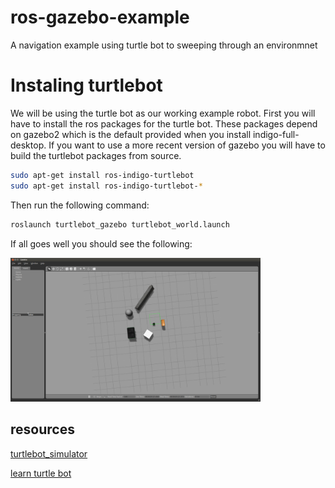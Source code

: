 # ros-gazebo-example
A navigation example using turtle bot to sweeping through an environmnet

# Instaling turtlebot

We will be using the turtle bot as our working example robot. First you will have to install the ros packages 
for the turtle bot. These packages depend on gazebo2 which is the default provided when you install indigo-full-desktop.
If you want to use a more recent version of gazebo you will have to build the turtlebot packages from source.

	
```bash
sudo apt-get install ros-indigo-turtlebot
sudo apt-get install ros-indigo-turtlebot-*
```

Then run the following command:

```bash
roslaunch turtlebot_gazebo turtlebot_world.launch
```

If all goes well you should see the following:

<img src="docs/gazebo_screen_shot.png" width="400"/> 




## resources

[turtlebot_simulator](https://github.com/turtlebot/turtlebot_simulator)

[learn turtle bot](http://learn.turtlebot.com/2015/02/03/3/)
